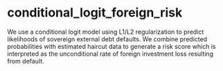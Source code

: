 # conditional_logit_foreign_risk
We use a conditional logit model using L1/L2 regularization to predict likelihoods of sovereign external debt defaults. We combine predicted probabilities with estimated haircut data to generate a risk score which is interpreted as the unconditional rate of foreign investment loss resulting from default. 
